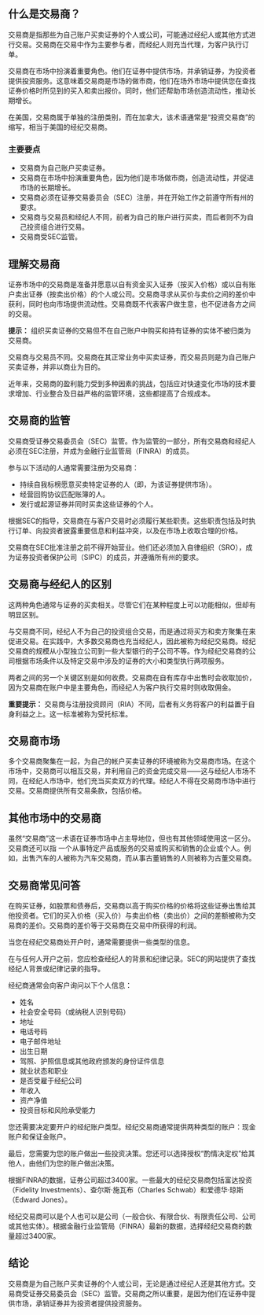 ## 什么是交易商？

交易商是指那些为自己账户买卖证券的个人或公司，可能通过经纪人或其他方式进行交易。交易商在交易中作为主要参与者，而经纪人则充当代理，为客户执行订单。

交易商在市场中扮演着重要角色。他们在证券中提供市场，并承销证券，为投资者提供投资服务。这意味着交易商是市场的做市商，他们在场外市场中提供您在查找证券价格时所见到的买入和卖出报价。同时，他们还帮助市场创造流动性，推动长期增长。

在美国，交易商属于单独的注册类别，而在加拿大，该术语通常是“投资交易商”的缩写，相当于美国的经纪交易商。

### 主要要点

- 交易商为自己账户买卖证券。
- 交易商在市场中扮演重要角色，因为他们是市场做市商，创造流动性，并促进市场的长期增长。
- 交易商必须在证券交易委员会（SEC）注册，并在开始工作之前遵守所有州的要求。
- 交易商与交易员和经纪人不同，前者为自己的账户进行买卖，而后者则不为自己投资组合进行交易。
- 交易商受SEC监管。

## 理解交易商

证券市场中的交易商是准备并愿意以自有资金买入证券（按买入价格）或以自有账户卖出证券（按卖出价格）的个人或公司。交易商寻求从买价与卖价之间的差价中获利，同时也向市场提供流动性。交易商既不代表客户做生意，也不促进各方之间的交易。

**提示：** 组织买卖证券的交易但不在自己账户中购买和持有证券的实体不被归类为交易商。

交易商与交易员不同。交易商在其正常业务中买卖证券，而交易员则是为自己账户买卖证券，并非以商业为目的。

近年来，交易商的盈利能力受到多种因素的挑战，包括应对快速变化市场的技术要求增加、行业整合及日益严格的监管环境，这些都提高了合规成本。

## 交易商的监管

交易商受证券交易委员会（SEC）监管。作为监管的一部分，所有交易商和经纪人必须在SEC注册，并成为金融行业监管局（FINRA）的成员。

参与以下活动的人通常需要注册为交易商：

- 持续自我标榜愿意买卖特定证券的人（即，为该证券提供市场）。
- 经营回购协议匹配账簿的人。
- 发行或起源证券并同时买卖这些证券的个人。

根据SEC的指导，交易商在与客户交易时必须履行某些职责。这些职责包括及时执行订单、向投资者披露重要信息和利益冲突，以及在市场上收取合理的价格。

交易商在SEC批准注册之前不得开始营业。他们还必须加入自律组织（SRO），成为证券投资者保护公司（SIPC）的成员，并遵循所有州的要求。

## 交易商与经纪人的区别

这两种角色通常与证券的买卖相关。尽管它们在某种程度上可以功能相似，但却有明显区别。

与交易商不同，经纪人不为自己的投资组合交易，而是通过将买方和卖方聚集在来促进交易。在实践中，大多数交易商也充当经纪人，因此被称为经纪交易商。经纪交易商的规模从小型独立公司到一些大型银行的子公司不等。作为经纪交易商的公司根据市场条件以及特定交易中涉及的证券的大小和类型执行两项服务。

两者之间的另一个关键区别是如何收费。交易商在自有库存中出售时会收取加价，因为交易商在账户中是主要角色，而经纪人为客户执行交易时则收取佣金。

**重要提示：** 交易商与注册投资顾问（RIA）不同，后者有义务将客户的利益置于自身利益之上。这一标准被称为受托标准。

## 交易商市场

多个交易商聚集在一起，为自己的帐户买卖证券的环境被称为交易商市场。在这个市场中，交易商可以相互交易，并利用自己的资金完成交易——这与经纪人市场不同，在经纪人市场中，他们充当买卖双方的代理。经纪人不得在交易商市场中进行交易。交易商提供所有交易条款，包括价格。

## 其他市场中的交易商

虽然“交易商”这一术语在证券市场中占主导地位，但也有其他领域使用这一区分。交易商还可以指 一个从事特定产品或服务的交易或购买和销售的企业或个人。例如，出售汽车的人被称为汽车交易商，而从事古董销售的人则被称为古董交易商。

## 交易商常见问答

在购买证券，如股票和债券后，交易商以高于购买价格的价格将这些证券出售给其他投资者。它们的买入价格（买入价）与卖出价格（卖出价）之间的差额被称为交易商的差价。交易商的差价等于交易商在交易中所获得的利润。

当您在经纪交易商处开户时，通常需要提供一些类型的信息。

在与任何人开户之前，您应检查经纪人的背景和纪律记录。SEC的网站提供了查找经纪人背景或纪律记录的指导。

经纪商通常会向客户询问以下个人信息：

- 姓名
- 社会安全号码（或纳税人识别号码）
- 地址
- 电话号码
- 电子邮件地址
- 出生日期
- 驾照、护照信息或其他政府颁发的身份证件信息
- 就业状态和职业
- 是否受雇于经纪公司
- 年收入
- 资产净值
- 投资目标和风险承受能力

您还需要决定要开户的经纪账户类型。经纪交易商通常提供两种类型的账户：现金账户和保证金账户。

最后，您需要为您的账户做出一些投资决策。您还可以选择授权“酌情决定权”给其他人，由他们为您的账户做出决策。

根据FINRA的数据，证券公司超过3400家。一些最大的经纪交易商包括富达投资（Fidelity Investments）、查尔斯·施瓦布（Charles Schwab）和爱德华·琼斯（Edward Jones）。

经纪交易商可以是个人也可以是公司（一般合伙、有限合伙、有限责任公司、公司或其他实体）。根据金融行业监管局（FINRA）最新的数据，选择经纪交易商的数量超过3400家。

## 结论

交易商是为自己账户买卖证券的个人或公司，无论是通过经纪人还是其他方式。交易商受证券交易委员会（SEC）监管。交易商之所以重要，是因为他们在证券中提供市场，承销证券并为投资者提供投资服务。
